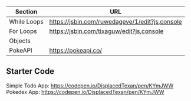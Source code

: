 | Section     | URL                                            |
| ----------- | ---------------------------------------------- |
| While Loops | https://jsbin.com/ruwedageve/1/edit?js,console |
| For Loops   | https://jsbin.com/tixaguw/edit?js,console      |
| Objects     |                                                |
| PokeAPI     | https://pokeapi.co/                            |

## Starter Code

Simple Todo App: https://codepen.io/DisplacedTexan/pen/KYmJWW \
Pokedex App: https://codepen.io/DisplacedTexan/pen/KYmJWW

